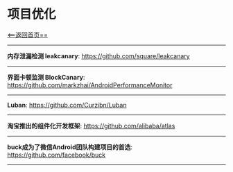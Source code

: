 # 项目优化


[<==返回首页==](https://github.com/fengyongge/AndroidOpenCollect)

---

**内存泄漏检测 leakcanary**:  https://github.com/square/leakcanary

---

**界面卡顿监测 BlockCanary**:  https://github.com/markzhai/AndroidPerformanceMonitor

---

**Luban**:  https://github.com/Curzibn/Luban

---

**淘宝推出的组件化开发框架**:  https://github.com/alibaba/atlas

---

**buck成为了微信Android团队构建项目的首选**:  https://github.com/facebook/buck

---



